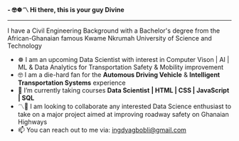 **- 🤓☸️〽️ Hi there, this is your guy Divine**
- -------------------------------------------
I have a Civil Engineering Background with a Bachelor's degree from the African-Ghanaian famous Kwame Nkrumah University of Science and Technology
- ☸️ I am an upcoming Data Scientist with interest in Computer Vison | AI | ML & Data Analytics for Transportation Safety & Mobility improvement
- 🤓 I am a die-hard fan for the **Automous Driving Vehicle** & **Intelligent Transportation Systems** experience
- 🌱 I’m currently taking courses **Data Scientist** **| HTML | CSS | JavaScript | SQL**
- 〽️💞️ I am looking to collaborate any interested Data Science enthusiast to take on a major project aimed at improving roadway safety on Ghanaian Highways
- 📫 You can reach out to me via: ingdyagbobli@gmail.com

<!---
dyagbobli/dyagbobli is a ✨ special ✨ repository because its `README.md` (this file) appears on your GitHub profile.
You can click the Preview link to take a look at your changes.
--->
